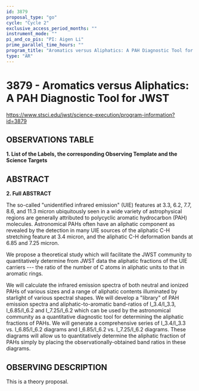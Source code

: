 ```yaml
---
id: 3879
proposal_type: "go"
cycle: "Cycle 2"
exclusive_access_period_months: ""
instrument_mode: ""
pi_and_co_pis: "PI: Aigen Li"
prime_parallel_time_hours: ""
program_title: "Aromatics versus Aliphatics: A PAH Diagnostic Tool for JWST"
type: "AR"
---
```

# 3879 - Aromatics versus Aliphatics: A PAH Diagnostic Tool for JWST
https://www.stsci.edu/jwst/science-execution/program-information?id=3879
## OBSERVATIONS TABLE
**1. List of the Labels, the corresponding Observing Template and the Science Targets**

## ABSTRACT

**2. Full ABSTRACT**

The so-called "unidentified infrared emission" (UIE) features at 3.3, 6.2, 7.7, 8.6, and 11.3 micron ubiquitously seen in a wide variety of astrophysical regions are generally attributed to polycyclic aromatic hydrocarbon (PAH) molecules. Astronomical PAHs often have an aliphatic component as revealed by the detection in many UIE sources of the aliphatic C-H stretching feature at 3.4 micron, and the aliphatic C-H deformation bands at 6.85 and 7.25 micron.

We propose a theoretical study which will facilitate the JWST community to quantitatively determine from JWST data the aliphatic fractions of the UIE carriers --- the ratio of the number of C atoms in aliphatic units to that in aromatic rings.

We will calculate the infrared emission spectra of both neutral and ionized PAHs of various sizes and a range of aliphatic contents illuminated by starlight of various spectral shapes. We will develop a "library" of PAH emission spectra and aliphatic-to-aromatic band-ratios of I_3.4/I_3.3, I_6.85/I_6.2 and I_7.25/I_6.2 which can be used by the astronomical community as a quantitative diagnostic tool for determining the aliphatic fractions of PAHs. We will generate a comprehensive series of I_3.4/I_3.3 vs. I_6.85/I_6.2 diagrams and I_6.85/I_6.2 vs. I_7.25/I_6.2 diagrams. These diagrams will allow us to quantitatively determine the aliphatic fraction of PAHs simply by placing the observationally-obtained band ratios in these diagrams.

## OBSERVING DESCRIPTION

This is a theory proposal.